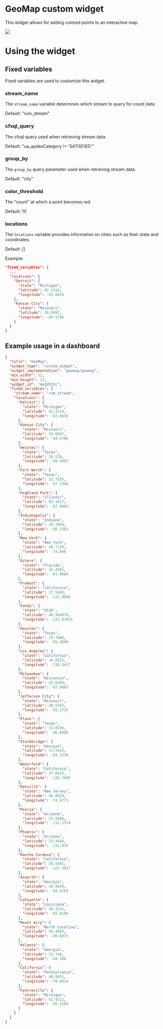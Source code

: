 # GeoMap custom widget

This widget allows for adding colored points to an interactive map.

<img src="./screenshot.png" />

# Using the widget

## Fixed variables

Fixed variables are used to customize this widget.

### stream_name

The `stream_name` variable determines which stream to query for
count data.

Default: "rum_stream"

### cfxql_query

The cfxql query used when retrieving stream data.

Default: "ua_apdexCategory != 'SATISFIED'"

### group_by

The `group_by` query parameter used when retrieving stream data.

Default: "city"

### color_threshold

The "count" at which a point becomes red.

Default: 10

### locations

The `locations` variable provides information on cities such as their
state and coordinates.

Default: []

Example:

```json
"fixed_variables": {
  ...
  "locations": {
    "Detroit": {
      "state": "Michigan",
      "latitude": 42.3314,
      "longitude": -83.0458
    },
    "Kansas City": {
      "state": "Missouri",
      "latitude": 39.0997,
      "longitude": -94.5786
    }
  }
}
```

## Example usage in a dashboard
```json
{
  "title": "GeoMap",
  "widget_type": "custom_widget",
  "widget_implementation": "geomap/geomap",
  "min_width": 12,
  "min_height": 12,
  "widget_id": "4e2d532c",
  "fixed_variables": {
    "stream_name": "rum_stream",
    "locations": {
      "Detroit": {
        "state": "Michigan",
        "latitude": 42.3314,
        "longitude": -83.0458
      },
      "Kansas City": {
        "state": "Missouri",
        "latitude": 39.0997,
        "longitude": -94.5786
      },
      "Helotes": {
        "state": "Texas",
        "latitude": 29.578,
        "longitude": -98.6897
      },
      "Fort Worth": {
        "state": "Texas",
        "latitude": 32.7555,
        "longitude": -97.3308
      },
      "Highland Park": {
        "state": "Illinois",
        "latitude": 42.1817,
        "longitude": -87.8003
      },
      "Indianapolis": {
        "state": "Indiana",
        "latitude": 39.7684,
        "longitude": -86.1581
      },
      "New York": {
        "state": "New York",
        "latitude": 40.7128,
        "longitude": -74.006
      },
      "Estero": {
        "state": "Florida",
        "latitude": 26.4381,
        "longitude": -81.8068
      },
      "Fremont": {
        "state": "California",
        "latitude": 37.5483,
        "longitude": -121.9886
      },
      "Sandy": {
        "state": "Utah",
        "latitude": 40.564978,
        "longitude": -111.83819
      },
      "Houston": {
        "state": "Texas",
        "latitude": 29.7604,
        "longitude": -95.3698
      },
      "Los Angeles": {
        "state": "California",
        "latitude": 34.0522,
        "longitude": -118.2437
      },
      "Milwaukee": {
        "state": "Wisconsin",
        "latitude": 43.0389,
        "longitude": -87.9065
      },
      "Jefferson City": {
        "state": "Missouri",
        "latitude": 38.5767,
        "longitude": -92.1735
      },
      "Plano": {
        "state": "Texas",
        "latitude": 33.0198,
        "longitude": -96.6989
      },
      "Stockbridge": {
        "state": "Georgia",
        "latitude": 33.5443,
        "longitude": -84.2338
      },
      "Waterford": {
        "state": "California",
        "latitude": 37.6416,
        "longitude": -120.7605
      },
      "Denville": {
        "state": "New Jersey",
        "latitude": 40.8929,
        "longitude": -74.4771
      },
      "Peoria": {
        "state": "Arizona",
        "latitude": 33.5806,
        "longitude": -112.2374
      },
      "Phoenix": {
        "state": "Arizona",
        "latitude": 33.4484,
        "longitude": -112.074
      },
      "Rancho Cordova": {
        "state": "California",
        "latitude": 38.5891,
        "longitude": -121.3027
      },
      "Acworth": {
        "state": "Georgia",
        "latitude": 34.0659,
        "longitude": -84.6769
      },
      "Lafayette": {
        "state": "Louisiana",
        "latitude": 30.2241,
        "longitude": -92.0198
      },
      "Mount Airy": {
        "state": "North Carolina",
        "latitude": 36.4993,
        "longitude": -80.6073
      },
      "Atlanta": {
        "state": "Georgia",
        "latitude": 33.749,
        "longitude": -84.388
      },
      "California": {
        "state": "Pennsylvania",
        "latitude": 40.0651,
        "longitude": -79.8914
      },
      "Centreville": {
        "state": "Michigan",
        "latitude": 41.9212,
        "longitude": -85.5289
      }
    }
  }
}
```